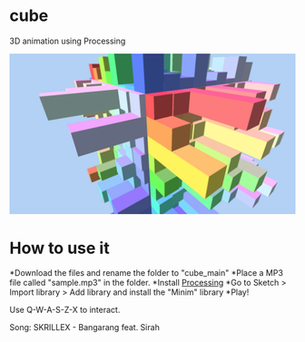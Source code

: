 # cube
3D animation using Processing

![alt text](https://raw.githubusercontent.com/Enric1994/cube/master/cube_2.png)

# How to use it
*Download the files and rename the folder to "cube_main"
*Place a MP3 file called "sample.mp3" in the folder.
*Install [Processing](https://github.com/user/repo/blob/branch/other_file.md)
*Go to Sketch > Import library > Add library and install the "Minim" library
*Play!

Use Q-W-A-S-Z-X to interact.

Song: SKRILLEX - Bangarang feat. Sirah 
